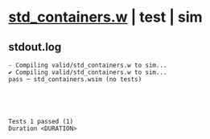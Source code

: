 # [std_containers.w](../../../../../examples/tests/valid/std_containers.w) | test | sim

## stdout.log
```log
- Compiling valid/std_containers.w to sim...
✔ Compiling valid/std_containers.w to sim...
pass ─ std_containers.wsim (no tests)
 




Tests 1 passed (1) 
Duration <DURATION>

```


